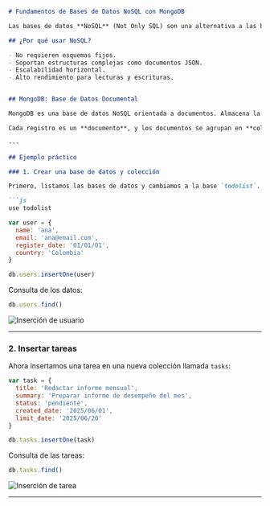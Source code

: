 
````markdown
# Fundamentos de Bases de Datos NoSQL con MongoDB

Las bases de datos **NoSQL** (Not Only SQL) son una alternativa a las bases de datos relacionales. Están diseñadas para trabajar con grandes volúmenes de datos no estructurados o semi-estructurados y se caracterizan por ser más flexibles y escalables horizontalmente.

## ¿Por qué usar NoSQL?

- No requieren esquemas fijos.
- Soportan estructuras complejas como documentos JSON.
- Escalabilidad horizontal.
- Alto rendimiento para lecturas y escrituras.


## MongoDB: Base de Datos Documental

MongoDB es una base de datos NoSQL orientada a documentos. Almacena la información en formato **BSON** (una extensión de JSON).

Cada registro es un **documento**, y los documentos se agrupan en **colecciones**.

---

## Ejemplo práctico

### 1. Crear una base de datos y colección

Primero, listamos las bases de datos y cambiamos a la base `todolist`. Luego, insertamos un usuario:

```js
use todolist

var user = {
  name: 'ana',
  email: 'ana@email.com',
  register_date: '01/01/01',
  country: 'Colombia'
}

db.users.insertOne(user)
````

Consulta de los datos:

```js
db.users.find()
```

![Inserción de usuario](./bf16d1de-fb3a-4d6c-9b9b-1fde71bb36ae.jpg)

---

### 2. Insertar tareas

Ahora insertamos una tarea en una nueva colección llamada `tasks`:

```js
var task = {
  title: 'Redactar informe mensual',
  summary: 'Preparar informe de desempeño del mes',
  status: 'pendiente',
  created_date: '2025/06/01',
  limit_date: '2025/06/20'
}

db.tasks.insertOne(task)
```

Consulta de las tareas:

```js
db.tasks.find()
```

![Inserción de tarea](./575aaadc-ebce-4784-a683-533357436fcb.jpg)

---

